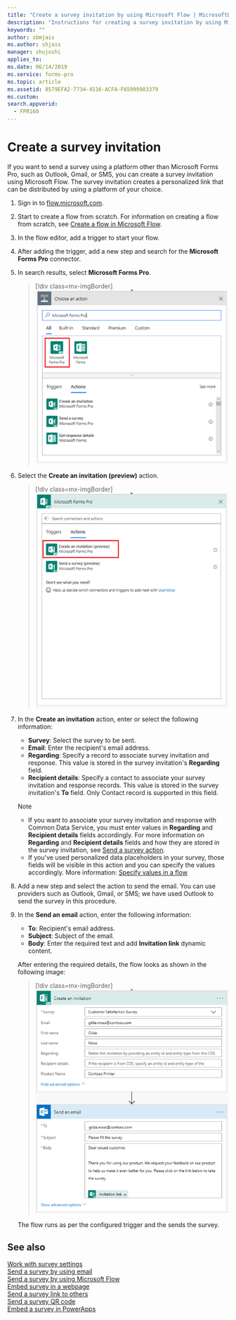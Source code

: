 ```yaml
---
title: "Create a survey invitation by using Microsoft Flow | MicrosoftDocs"
description: "Instructions for creating a survey invitation by using Microsoft Flow"
keywords: ""
author: sbmjais
ms.author: shjais
manager: shujoshi
applies_to: 
ms.date: 06/14/2019
ms.service: forms-pro
ms.topic: article
ms.assetid: 8579EFA2-7734-4516-ACFA-F65999983379
ms.custom: 
search.appverid:
  - FPR160
---
```


# Create a survey invitation



If you want to send a survey using a platform other than Microsoft Forms Pro, such as Outlook, Gmail, or SMS, you can create a survey invitation using Microsoft Flow. The survey invitation creates a personalized link that can be distributed by using a platform of your choice.

1. Sign in to [flow.microsoft.com](https://flow.microsoft.com).

2. Start to create a flow from scratch. For information on creating a flow from scratch, see [Create a flow in Microsoft Flow](https://docs.microsoft.com/en-us/flow/get-started-logic-flow).

3. In the flow editor, add a trigger to start your flow.

4. After adding the trigger, add a new step and search for the **Microsoft Forms Pro** connector.

5. In search results, select **Microsoft Forms Pro**.

    > [!div class=mx-imgBorder]
    > ![Select Microsoft Forms Pro connector](media/search-connector.png "Select Microsoft Forms Pro connector")  

6. Select the **Create an invitation (preview)** action.

    > [!div class=mx-imgBorder]
    > ![Select Create an invitation (preview) action](media/select-flow-action.png "Select Create an invitation (preview) action")  

7. In the **Create an invitation** action, enter or select the following information:

    - **Survey**: Select the survey to be sent.
    - **Email**: Enter the recipient's email address.
    - **Regarding**: Specify a record to associate survey invitation and response. This value is stored in the survey invitation's **Regarding** field.
    - **Recipient details**: Specify a contact to associate your survey invitation and response records. This value is stored in the survey invitation's **To** field. Only Contact record is supported in this field.

    > [!NOTE]
    > - If you want to associate your survey invitation and response with Common Data Service, you must enter values in **Regarding** and **Recipient details** fields accordingly. For more information on **Regarding** and **Recipient details** fields and how they are stored in the survey invitation, see [Send a survey action](send-survey-microsoft-flow.md#send-a-survey-action).
    > - If you've used personalized data placeholders in your survey, those fields will be visible in this action and you can specify the values accordingly. More information: [Specify values in a flow](personalize-survey.md#specify-values-in-a-flow)

8. Add a new step and select the action to send the email. You can use providers such as Outlook, Gmail, or SMS; we have used Outlook to send the survey in this procedure.

9. In the **Send an email** action, enter the following information: 

    - **To**: Recipient's email address.
    - **Subject**: Subject of the email.
    - **Body**: Enter the required text and add **Invitation link** dynamic content.

    After entering the required details, the flow looks as shown in the following image:

    > [!div class=mx-imgBorder]
    > ![Survey invitation flow](media/survey-invite-flow.png "Survey invitation flow")

    The flow runs as per the configured trigger and the sends the survey.


## See also

[Work with survey settings](invite-settings.md)<br>
[Send a survey by using email](send-survey-email.md)<br>
[Send a survey by using Microsoft Flow](send-survey-microsoft-flow.md)<br>
[Embed survey in a webpage](embed-web-page.md)<br>
[Send a survey link to others](send-survey-link.md)<br>
[Send a survey QR code](send-survey-qrcode.md)<br>
[Embed a survey in PowerApps](embed-survey-powerapps.md)


